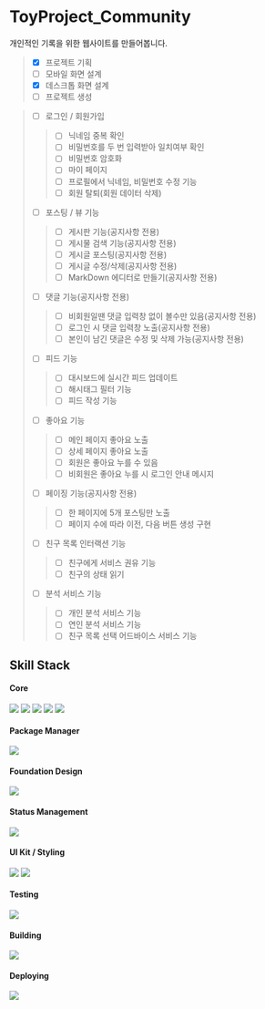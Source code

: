 # ToyProject_Community
개인적인 기록을 위한 웹사이트를 만들어봅니다.

> - [x] 프로젝트 기획
> - [ ] 모바일 화면 설계
> - [x] 데스크톱 화면 설계
> - [ ] 프로젝트 생성

> - [ ] 로그인 / 회원가입
>> - [ ] 닉네임 중복 확인
>> - [ ] 비밀번호를 두 번 입력받아 일치여부 확인
>> - [ ] 비밀번호 암호화
>> - [ ] 마이 페이지
>> - [ ] 프로필에서 닉네임, 비밀번호 수정 기능
>> - [ ] 회원 탈퇴(회원 데이터 삭제)
> - [ ] 포스팅 / 뷰 기능
>> - [ ] 게시판 기능(공지사항 전용)
>> - [ ] 게시물 검색 기능(공지사항 전용)
>> - [ ] 게시글 포스팅(공지사항 전용)
>> - [ ] 게시글 수정/삭제(공지사항 전용)
>> - [ ] MarkDown 에디터로 만들기(공지사항 전용)
> - [ ] 댓글 기능(공지사항 전용)
>> - [ ] 비회원일땐 댓글 입력창 없이 볼수만 있음(공지사항 전용)
>> - [ ] 로그인 시 댓글 입력창 노출(공지사항 전용)
>> - [ ] 본인이 남긴 댓글은 수정 및 삭제 가능(공지사항 전용)
> - [ ] 피드 기능
>> - [ ] 대시보드에 실시간 피드 업데이트
>> - [ ] 해시태그 필터 기능
>> - [ ] 피드 작성 기능
> - [ ] 좋아요 기능
>> - [ ] 메인 페이지 좋아요 노출
>> - [ ] 상세 페이지 좋아요 노출
>> - [ ] 회원은 좋아요 누를 수 있음
>> - [ ] 비회원은 좋아요 누를 시 로그인 안내 메시지
> - [ ] 페이징 기능(공지사항 전용)
>> - [ ] 한 페이지에 5개 포스팅만 노출
>> - [ ] 페이지 수에 따라 이전, 다음 버튼 생성 구현
> - [ ] 친구 목록 인터랙션 기능
>> - [ ] 친구에게 서비스 권유 기능
>> - [ ] 친구의 상태 읽기
> - [ ] 분석 서비스 기능
>> - [ ] 개인 분석 서비스 기능
>> - [ ] 연인 분석 서비스 기능
>> - [ ] 친구 목록 선택 어드바이스 서비스 기능


## Skill Stack

#### Core
<img src="https://img.shields.io/badge/-Next.JS 13.4.2-000000?logo=next.js&logoColor=white">  <img src="https://img.shields.io/badge/-TypeScript 5.0.4-3178C6?logo=typescript&logoColor=white">  <img src="https://img.shields.io/badge/-MySQL 8.0-4479A1?logo=mysql&logoColor=white">  <img src="https://img.shields.io/badge/-Node.js 18.16.0-339933?logo=node.js&logoColor=white">  <img src="https://img.shields.io/badge/-Express.js 4.18.2-4479A1?logo=express&logoColor=white"> 

#### Package Manager
<img src="https://img.shields.io/badge/-Yarn-2C8EBB?logo=yarn&logoColor=white">

#### Foundation Design
<img src="https://img.shields.io/badge/-Figma-F24E1E?logo=figma&logoColor=white">

#### Status Management
<img src="https://img.shields.io/badge/-Redux Toolkit-764ABC?logo=redux&logoColor=white">

#### UI Kit / Styling
<img src="https://img.shields.io/badge/-Tailwind 3.3.2-06B6D4?logo=tailwindcss&logoColor=white">  <img src="https://img.shields.io/badge/-React Icons-61DAFB?logo=react&logoColor=white">

#### Testing
<img src="https://img.shields.io/badge/-Jest-C21325?logo=jest&logoColor=white">

#### Building
<img src="https://img.shields.io/badge/-Webpack-8DD6F9?logo=webpack&logoColor=white">

#### Deploying
<img src="https://img.shields.io/badge/-Vercel-000000?logo=vercel&logoColor=white">

